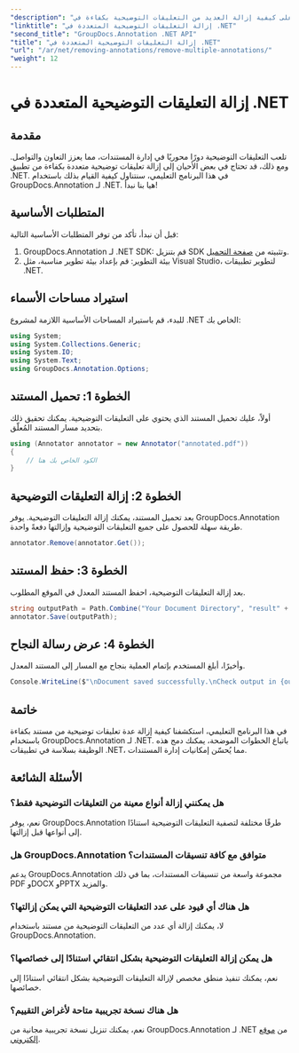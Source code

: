 ```yaml
---
"description": "تعرّف على كيفية إزالة العديد من التعليقات التوضيحية بكفاءة في .NET باستخدام GroupDocs.Annotation. اتبع دليلنا خطوة بخطوة لدمجها بسلاسة في تطبيقاتك."
"linktitle": "إزالة التعليقات التوضيحية المتعددة في .NET"
"second_title": "GroupDocs.Annotation .NET API"
"title": "إزالة التعليقات التوضيحية المتعددة في .NET"
"url": "/ar/net/removing-annotations/remove-multiple-annotations/"
"weight": 12
---
```


# إزالة التعليقات التوضيحية المتعددة في .NET

## مقدمة
تلعب التعليقات التوضيحية دورًا محوريًا في إدارة المستندات، مما يعزز التعاون والتواصل. ومع ذلك، قد تحتاج في بعض الأحيان إلى إزالة تعليقات توضيحية متعددة بكفاءة من تطبيق .NET. في هذا البرنامج التعليمي، سنتناول كيفية القيام بذلك باستخدام GroupDocs.Annotation لـ .NET. هيا بنا نبدأ!
## المتطلبات الأساسية
قبل أن نبدأ، تأكد من توفر المتطلبات الأساسية التالية:
1. GroupDocs.Annotation لـ .NET SDK: قم بتنزيل SDK وتثبيته من [صفحة التحميل](https://releases.groupdocs.com/annotation/net/).
2. بيئة التطوير: قم بإعداد بيئة تطوير مناسبة، مثل Visual Studio، لتطوير تطبيقات .NET.

## استيراد مساحات الأسماء
للبدء، قم باستيراد المساحات الأساسية اللازمة لمشروع .NET الخاص بك:
```csharp
using System;
using System.Collections.Generic;
using System.IO;
using System.Text;
using GroupDocs.Annotation.Options;
```
## الخطوة 1: تحميل المستند
أولاً، عليك تحميل المستند الذي يحتوي على التعليقات التوضيحية. يمكنك تحقيق ذلك بتحديد مسار المستند المُعلّق.
```csharp
using (Annotator annotator = new Annotator("annotated.pdf"))
{
    // الكود الخاص بك هنا
}
```
## الخطوة 2: إزالة التعليقات التوضيحية
بعد تحميل المستند، يمكنك إزالة التعليقات التوضيحية. يوفر GroupDocs.Annotation طريقة سهلة للحصول على جميع التعليقات التوضيحية وإزالتها دفعةً واحدة.
```csharp
annotator.Remove(annotator.Get());
```
## الخطوة 3: حفظ المستند
بعد إزالة التعليقات التوضيحية، احفظ المستند المعدل في الموقع المطلوب.
```csharp
string outputPath = Path.Combine("Your Document Directory", "result" + Path.GetExtension("input.pdf"));
annotator.Save(outputPath);
```
## الخطوة 4: عرض رسالة النجاح
وأخيرًا، أبلغ المستخدم بإتمام العملية بنجاح مع المسار إلى المستند المعدل.
```csharp
Console.WriteLine($"\nDocument saved successfully.\nCheck output in {outputPath}.");
```

## خاتمة
في هذا البرنامج التعليمي، استكشفنا كيفية إزالة عدة تعليقات توضيحية من مستند بكفاءة باستخدام GroupDocs.Annotation لـ .NET. باتباع الخطوات الموضحة، يمكنك دمج هذه الوظيفة بسلاسة في تطبيقات .NET، مما يُحسّن إمكانيات إدارة المستندات.
## الأسئلة الشائعة
### هل يمكنني إزالة أنواع معينة من التعليقات التوضيحية فقط؟
نعم، يوفر GroupDocs.Annotation طرقًا مختلفة لتصفية التعليقات التوضيحية استنادًا إلى أنواعها قبل إزالتها.
### هل GroupDocs.Annotation متوافق مع كافة تنسيقات المستندات؟
يدعم GroupDocs.Annotation مجموعة واسعة من تنسيقات المستندات، بما في ذلك PDF وDOCX وPPTX والمزيد.
### هل هناك أي قيود على عدد التعليقات التوضيحية التي يمكن إزالتها؟
لا، يمكنك إزالة أي عدد من التعليقات التوضيحية من مستند باستخدام GroupDocs.Annotation.
### هل يمكن إزالة التعليقات التوضيحية بشكل انتقائي استنادًا إلى خصائصها؟
نعم، يمكنك تنفيذ منطق مخصص لإزالة التعليقات التوضيحية بشكل انتقائي استنادًا إلى خصائصها.
### هل هناك نسخة تجريبية متاحة لأغراض التقييم؟
نعم، يمكنك تنزيل نسخة تجريبية مجانية من GroupDocs.Annotation لـ .NET من [موقع إلكتروني](https://releases.groupdocs.com/annotation/net/).